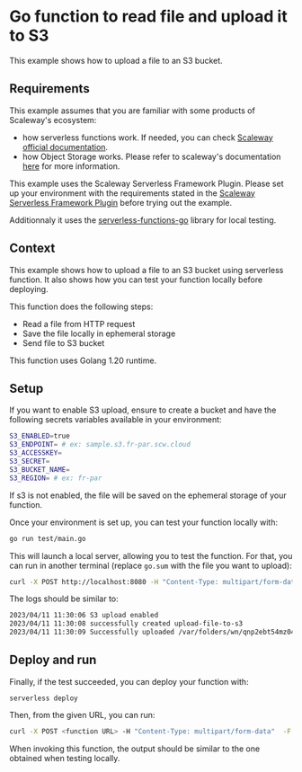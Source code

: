 # Go function to read file and upload it to S3

This example shows how to upload a file to an S3 bucket.

## Requirements

This example assumes that you are familiar with some products of Scaleway's ecosystem:

* how serverless functions work. If needed, you can check [Scaleway official documentation](https://www.scaleway.com/en/docs/serverless/functions/quickstart/).
* how Object Storage works. Please refer to scaleway's documentation [here](https://www.scaleway.com/en/docs/storage/object/quickstart/) for more information.

This example uses the Scaleway Serverless Framework Plugin. Please set up your environment with the requirements stated in the [Scaleway Serverless Framework Plugin](https://github.com/scaleway/serverless-scaleway-functions) before trying out the example.

Additionnaly it uses the [serverless-functions-go](https://github.com/scaleway/serverless-functions-go) library for local testing.

## Context

This example shows how to upload a file to an S3 bucket using serverless function. It also shows how you can test your function locally before deploying.

This function does the following steps:

* Read a file from HTTP request
* Save the file locally in ephemeral storage
* Send file to S3 bucket

This function uses Golang 1.20 runtime.

## Setup

If you want to enable S3 upload, ensure to create a bucket and have the following secrets variables available in your environment:

```sh
S3_ENABLED=true
S3_ENDPOINT= # ex: sample.s3.fr-par.scw.cloud
S3_ACCESSKEY=
S3_SECRET=
S3_BUCKET_NAME=
S3_REGION= # ex: fr-par
```

If s3 is not enabled, the file will be saved on the ephemeral storage of your function.

Once your environment is set up, you can test your function locally with:

```sh
go run test/main.go
```

This will launch a local server, allowing you to test the function. For that, you can run in another terminal (replace `go.sum` with the file you want to upload):

```sh
curl -X POST http://localhost:8080 -H "Content-Type: multipart/form-data" -F "data=@go.sum"
```

The logs should be similar to:

```sh
2023/04/11 11:30:06 S3 upload enabled
2023/04/11 11:30:08 successfully created upload-file-to-s3
2023/04/11 11:30:09 Successfully uploaded /var/folders/wn/qnp2ebt54mz040bgffg35xt80000gn/T/go.sum of size 1234
```

## Deploy and run

Finally, if the test succeeded, you can deploy your function with:

```console
serverless deploy
```

Then, from the given URL, you can run:

```sh
curl -X POST <function URL> -H "Content-Type: multipart/form-data"  -F "data=@go.sum"
```

When invoking this function, the output should be similar to the one obtained when testing locally.
